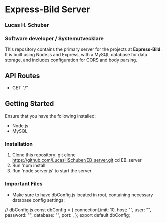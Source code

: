 # Express-Bild Server
### Lucas H. Schuber
### Software developer / Systemutvecklare

This repository contains the primary server for the projects at **Express-Bild**. It is built using Node.js and Express, with a MySQL database for data storage, and includes configuration for CORS and body parsing.

## API Routes
- GET "/" 

## Getting Started
Ensure that you have the following installed:

- Node.js
- MySQL

### Installation
1. Clone this repository:
   git clone https://github.com/LucasHSchuber/EB_server.git
   cd EB_server
2. Run 'npm install'
3. Run 'node server.js' to start the server


### Important Files
- Make sure to have dbConfig.js located in root, containing necessary database config settings:

// dbConfig.js
const dbConfig = {
    connectionLimit: 10,
    host: "",
    user: "",
    password: "",
    database: "",
    port: ,
  };
  export default dbConfig;
  
